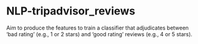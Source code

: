# NLP-tripadvisor_reviews
Aim to produce the features to train a classifier that adjudicates between ‘bad rating’ (e.g., 1 or 2 stars) and ‘good rating’ reviews (e.g., 4 or 5 stars).
